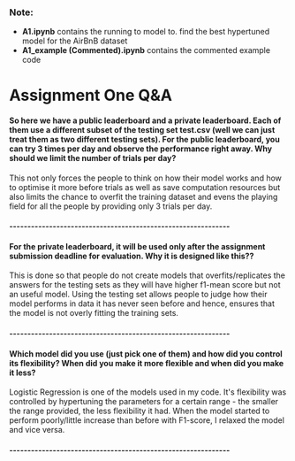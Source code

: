 ### Note:
* **A1.ipynb** contains the running to model to. find the best hypertuned model for the AirBnB dataset
* **A1_example (Commented).ipynb** contains the commented example code

# Assignment One Q&A

#### So here we have a public leaderboard and a private leaderboard. Each of them use a different subset of the testing set test.csv (well we can just treat them as two different testing sets). For the public leaderboard, you can try 3 times per day and observe the performance right away. Why should we limit the number of trials per day?

This not only forces the people to think on how their model works and how to optimise it more before trials as well as save computation resources but also limits the chance to overfit the training dataset and evens the playing field for all the people by providing only 3 trials per day.

#### -------------------------------------------------------------

#### For the private leaderboard, it will be used only after the assignment submission deadline for evaluation. Why it is designed like this??
This is done so that people do not create models that overfits/replicates the answers for the testing sets as they will have higher f1-mean score but not an useful model. Using the testing set allows people to judge how their model performs in data it has never seen before and hence, ensures that the model is not overly fitting the training sets.

#### -------------------------------------------------------------

#### Which model did you use (just pick one of them) and how did you control its flexibility? When did you make it more flexible and when did you make it less?

Logistic Regression is one of the models used in my code. It's flexibility was controlled by hypertuning the parameters for a certain range - the smaller the range provided, the less flexibility it had. When the model started to perform poorly/little increase than before with F1-score, I relaxed the model and vice versa.

#### -------------------------------------------------------------
